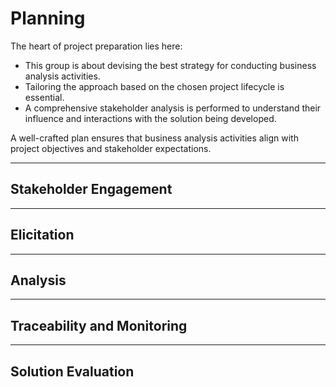 # Planning

The heart of project preparation lies here:

- This group is about devising the best strategy for conducting business analysis activities.
- Tailoring the approach based on the chosen project lifecycle is essential.
- A comprehensive stakeholder analysis is performed to understand their influence and interactions with the solution being developed.

A well-crafted plan ensures that business analysis activities align with project objectives and stakeholder expectations.

---

## Stakeholder Engagement

<!--@include: ../processes/conduct-stakeholder-analysis.md{6,}-->

<!--@include: ../processes/determine-stakeholder-engagement-and-communication-approach.md{6,}-->

<!--@include: ../processes/conduct-business-analysis-planning.md{6,}-->

---

## Elicitation

<!--@include: ../processes/determine-elicitation-approach.md{6,}-->

---

## Analysis

<!--@include: ../processes/determine-analysis-approach.md{6,}-->

---

## Traceability and Monitoring

<!--@include: ../processes/determine-traceability-and-monitoring-approach.md{6,}-->

---

## Solution Evaluation

<!--@include: ../processes/determine-solution-evaluation-approach.md{6,}-->

